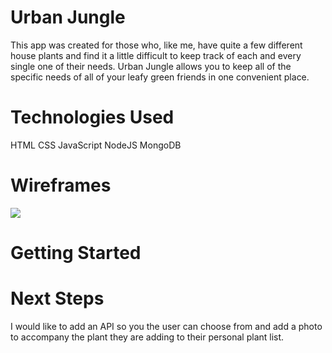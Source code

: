# Urban Jungle
This app was created for those who, like me, have quite a few different house plants and find it a little difficult to keep track of each and every single one of their needs. Urban Jungle allows you to keep all of the specific needs of all of your leafy green friends in one convenient place.


# Technologies Used
HTML
CSS
JavaScript
NodeJS
MongoDB


# Wireframes
![](public/images//Users/laurensuniga/GA-Class/project-2/public/images/Urban%20Jungle%20wireframe%20homepage.png)


# Getting Started




# Next Steps
I would like to add an API so you the user can choose from and add a photo to accompany the plant they are adding to their personal plant list.